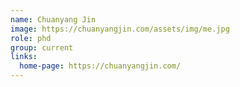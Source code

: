```yaml
---
name: Chuanyang Jin
image: https://chuanyangjin.com/assets/img/me.jpg
role: phd
group: current
links:
  home-page: https://chuanyangjin.com/
---
```


